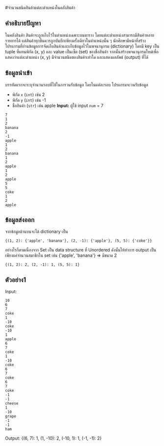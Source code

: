 #จำนวนชนิดสินค้าแต่ละตำแหน่งในคลังสินค้า

## คำอธิบายปัญหา

ในคลังสินค้า สินค้าจะถูกเก็บไว้ในตำแหน่งเฉพาะบนตาราง โดยแต่ละตำแหน่งสามารถมีสินค้าหลายรายการได้ แต่สินค้าทุกชิ้นควรถูกบันทึกเพียงครั้งเดียวในตำแหน่งนั้น ๆ นักศึกษามีหน้าที่สร้างโปรแกรมที่อ่านข้อมูลการจัดเก็บสินค้าและเก็บข้อมูลไว้ในพจนานุกรม (dictionary) โดยมี key เป็น tuple ที่แทนพิกัด (x, y) และ value เป็นเซ็ต (set) ของชื่อสินค้า จากนั้นสร้างพจนานุกรมใหม่เพื่อแสดงว่าแต่ละตำแหน่ง (x, y) มีจำนวนชนิดของสินค้าเท่าใด และแสดงผลลัพธ์ (output) ที่ได้

## ข้อมูลนำเข้า
บรรทัดแรกจะระบุจำนวนรอบที่ใช้ในการวนรับข้อมูล โดยในแต่ละรอบ โปรแกรมจะวนรับข้อมูล
* พิกัด `x` (`int`) เช่น 2
* พิกัด `y` (`int`) เช่น -1
* ชื่อสินค้า (`str`) เช่น apple
**Input:** ผู้ใช้ input `num` = 7
```
7
1
2
banana
2
-1
apple
1
2
banana
1
2
apple
1
2
apple
5
5
coke
1
2
apple
```
## ข้อมูลส่งออก
จากข้อมูลด้านบนจะได้ dictionary เป็น 
```
{(1, 2): {'apple', 'banana'}, (2, -1): {'apple'}, (5, 5): {'coke'}}
```
อย่างไรก็ตามเนื่องจาก Set เป็น data structure ที่ Unordered ดังนั้นให้ทำการ output เป็น
เพียงแค่จำนวนสมาชิกใน set เช่น {'apple', 'banana'} => มีขนาด 2
```
{(1, 2): 2, (2, -1): 1, (5, 5): 1}
```

## ตัวอย่าง1
Input:
```
10
6
7
coke
1
-10
coke
-10
1
apple
6
7
coke
1
-10
coke
6
7
coke
6
7
coke
-1
-1
cheese
1
-10
grape
-1
-1
ham
```
Output:
{(6, 7): 1, (1, -10): 2, (-10, 1): 1, (-1, -1): 2}
